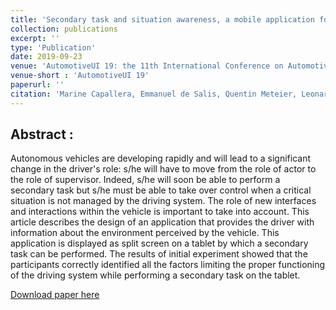 ```yaml
---
title: 'Secondary task and situation awareness, a mobile application for conditionally automated vehicles'
collection: publications
excerpt: ''
type: 'Publication'
date: 2019-09-23
venue: 'AutomotiveUI 19: the 11th International Conference on Automotive User Interfaces and Interactive Vehicular Applications. Utrecht, Netherlands'
venue-short : 'AutomotiveUI 19'
paperurl: ''
citation: 'Marine Capallera, Emmanuel de Salis, Quentin Meteier, Leonardo Angelini, Stefano Carrino, Omar Abou Khaled, and Elena Mugellini. 2019. Secondary task and situation awareness, a mobile application for conditionally automated vehicles. In Proceedings of the 11th International Conference on Automotive User Interfaces and Interactive Vehicular Applications: Adjunct Proceedings (AutomotiveUI 19). Association for Computing Machinery, New York, NY, USA, 86–92. DOI:https://doi.org/10.1145/3349263.3351500'
---
```


## Abstract :
Autonomous vehicles are developing rapidly and will lead to a significant change in the driver's role: s/he will have to move from the role of actor to the role of supervisor. Indeed, s/he will soon be able to perform a secondary task but s/he must be able to take over control when a critical situation is not managed by the driving system. The role of new interfaces and interactions within the vehicle is important to take into account. This article describes the design of an application that provides the driver with information about the environment perceived by the vehicle. This application is displayed as split screen on a tablet by which a secondary task can be performed. The results of initial experiment showed that the participants correctly identified all the factors limiting the proper functioning of the driving system while performing a secondary task on the tablet.

[Download paper here](https://qmeteier.github.io/files/secondary_task_wip_autoui_19.pdf)